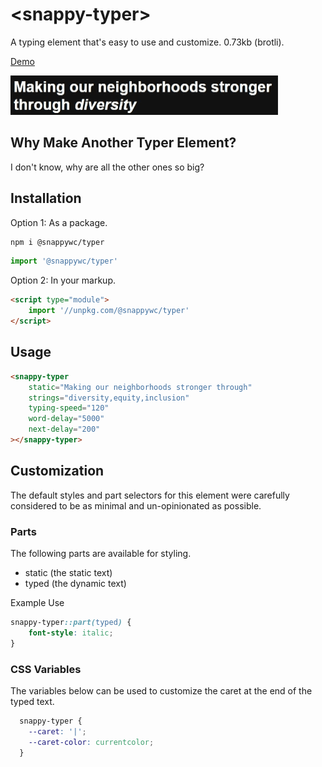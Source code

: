 # &lt;snappy-typer&gt;

A typing element that's easy to use and customize. 0.73kb (brotli).

[Demo](https://codepen.io/jameslovallo/pen/oNqeXrW)

![](https://github.com/jameslovallo/snappy/blob/main/screenshots/snappy-typer.gif?raw=true)

## Why Make Another Typer Element?

I don't know, why are all the other ones so big?

## Installation

Option 1: As a package.

```sh
npm i @snappywc/typer
```

```js
import '@snappywc/typer'
```

Option 2: In your markup.

```html
<script type="module">
	import '//unpkg.com/@snappywc/typer'
</script>
```

## Usage

```html
<snappy-typer
	static="Making our neighborhoods stronger through"
	strings="diversity,equity,inclusion"
	typing-speed="120"
	word-delay="5000"
	next-delay="200"
></snappy-typer>
```

## Customization

The default styles and part selectors for this element were carefully considered to be as minimal and un-opinionated as possible.

### Parts

The following parts are available for styling.

- static (the static text)
- typed (the dynamic text)

Example Use

```css
snappy-typer::part(typed) {
	font-style: italic;
}
```

### CSS Variables

The variables below can be used to customize the caret at the end of the typed text.

```css
  snappy-typer {
    --caret: '|';
    --caret-color: currentcolor;
  }
```

